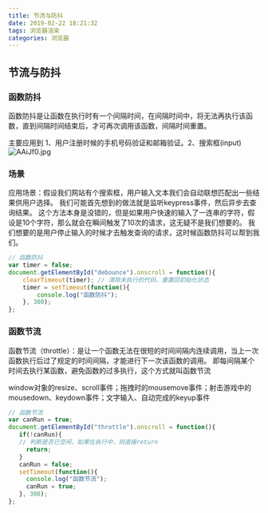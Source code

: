```yaml
---
title: 节流与防抖
date: 2019-02-22 18:21:32
tags: 浏览器渲染
categories: 浏览器
---
```

## 节流与防抖

### 函数防抖

函数防抖是让函数在执行时有一个间隔时间，在间隔时间中，将无法再执行该函数，直到间隔时间结束后，才可再次调用该函数，间隔时间重置。

主要应用到 1、用户注册时候的手机号码验证和邮箱验证。2、搜索框(input)
<img src="https://s2.ax1x.com/2019/03/14/AAiRXD.jpg" alt="AAiJf0.jpg" border="0" class="full-image" />
<!--more-->
### 场景

应用场景：假设我们网站有个搜索框，用户输入文本我们会自动联想匹配出一些结果供用户选择。
我们可能首先想到的做法就是监听keypress事件，然后异步去查询结果。
这个方法本身是没错的，但是如果用户快速的输入了一连串的字符，假设是10个字符，那么就会在瞬间触发了10次的请求，这无疑不是我们想要的。
我们想要的是用户停止输入的时候才去触发查询的请求，这时候函数防抖可以帮到我们。

```javascript
// 函数防抖
var timer = false;
document.getElementById("debounce").onscroll = function(){
    clearTimeout(timer); // 清除未执行的代码，重置回初始化状态
    timer = setTimeout(function(){
        console.log("函数防抖");
    }, 300);
};
```
### 函数节流

函数节流（throttle）：是让一个函数无法在很短的时间间隔内连续调用，当上一次函数执行后过了规定的时间间隔，才能进行下一次该函数的调用。
即每间隔某个时间去执行某函数，避免函数的过多执行，这个方式就叫函数节流

window对象的resize、scroll事件；拖拽时的mousemove事件；射击游戏中的mousedown、keydown事件；文字输入、自动完成的keyup事件

```javascript
// 函数节流
var canRun = true;
document.getElementById("throttle").onscroll = function(){
   if(!canRun){
   // 判断是否已空闲，如果在执行中，则直接return
     return;
   }
   canRun = false;
   setTimeout(function(){
     console.log("函数节流");
     canRun = true;
   }, 300);
};
```